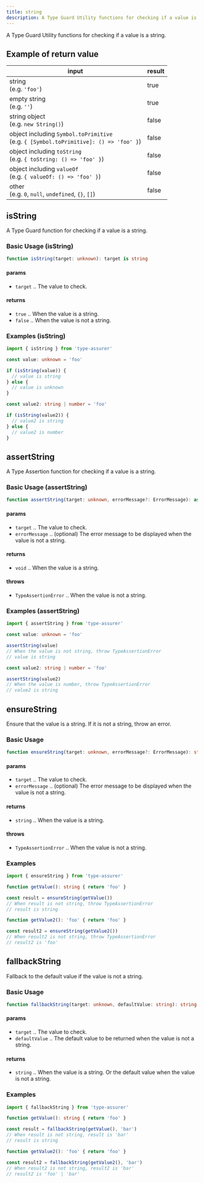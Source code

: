 ```yaml
---
title: string
description: A Type Guard Utility functions for checking if a value is a string.
---
```

A Type Guard Utility functions for checking if a value is a string.

## Example of return value

| input | result |
| ----- | ------ |
| string <br> (e.g. `'foo'`) | true |
| empty string <br> (e.g. `''`) | true |
| string object <br> (e.g. `new String()`) | false |
| object including `Symbol.toPrimitive` <br> (e.g. `{ [Symbol.toPrimitive]: () => 'foo' }`) | false |
| object including `toString` <br> (e.g. `{ toString: () => 'foo' }`) | false |
| object including `valueOf` <br> (e.g. `{ valueOf: () => 'foo' }`) | false |
| other <br> (e.g. `0`, `null`, `undefined`, `{}`, `[]`) | false |

## isString

A Type Guard function for checking if a value is a string.

### Basic Usage (isString)

```typescript
function isString(target: unknown): target is string
```

#### params

- `target` .. The value to check.

#### returns

- `true` .. When the value is a string.
- `false` .. When the value is not a string.

### Examples (isString)

```typescript
import { isString } from 'type-assurer'

const value: unknown = 'foo'

if (isString(value)) {
  // value is string
} else {
  // value is unknown
}

const value2: string | number = 'foo'

if (isString(value2)) {
  // value2 is string
} else {
  // value2 is number
}
```

## assertString

A Type Assertion function for checking if a value is a string.

### Basic Usage (assertString)

```typescript
function assertString(target: unknown, errorMessage?: ErrorMessage): asserts target is string
```

#### params

- `target` .. The value to check.
- `errorMessage` .. (optional) The error message to be displayed when the value is not a string.

#### returns

- `void` .. When the value is a string.

#### throws

- `TypeAssertionError` .. When the value is not a string.

### Examples (assertString)

```typescript
import { assertString } from 'type-assurer'

const value: unknown = 'foo'

assertString(value)
// When the value is not string, throw TypeAssertionError
// value is string

const value2: string | number = 'foo'

assertString(value2)
// When the value is number, throw TypeAssertionError
// value2 is string
```

## ensureString

Ensure that the value is a string. If it is not a string, throw an error.

### Basic Usage

```typescript
function ensureString(target: unknown, errorMessage?: ErrorMessage): string
```

#### params

- `target` .. The value to check.
- `errorMessage` .. (optional) The error message to be displayed when the value is not a string.

#### returns

- `string` .. When the value is a string.

#### throws

- `TypeAssertionError` .. When the value is not a string.

### Examples

```typescript
import { ensureString } from 'type-assurer'

function getValue(): string { return 'foo' }

const result = ensureString(getValue())
// When result is not string, throw TypeAssertionError
// result is string

function getValue2(): 'foo' { return 'foo' }

const result2 = ensureString(getValue2())
// When result2 is not string, throw TypeAssertionError
// result2 is 'foo'
```

## fallbackString

Fallback to the default value if the value is not a string.

### Basic Usage

```typescript
function fallbackString(target: unknown, defaultValue: string): string
```

#### params

- `target` .. The value to check.
- `defaultValue` .. The default value to be returned when the value is not a string.

#### returns

- `string` .. When the value is a string. Or the default value when the value is not a string.

### Examples

```typescript
import { fallbackString } from 'type-assurer'

function getValue(): string { return 'foo' }

const result = fallbackString(getValue(), 'bar')
// When result is not string, result is 'bar'
// result is string

function getValue2(): 'foo' { return 'foo' }

const result2 = fallbackString(getValue2(), 'bar')
// When result2 is not string, result2 is 'bar'
// result2 is 'foo' | 'bar'
```
